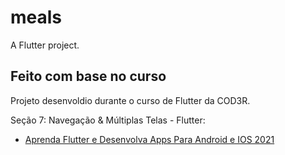 # meals

A Flutter project.

## Feito com base no curso 

Projeto desenvoldio durante o curso de Flutter da COD3R.

Seção 7: Navegação & Múltiplas Telas - Flutter:

- [Aprenda Flutter e Desenvolva Apps Para Android e IOS 2021](https://www.udemy.com/course/curso-flutter/codelab)